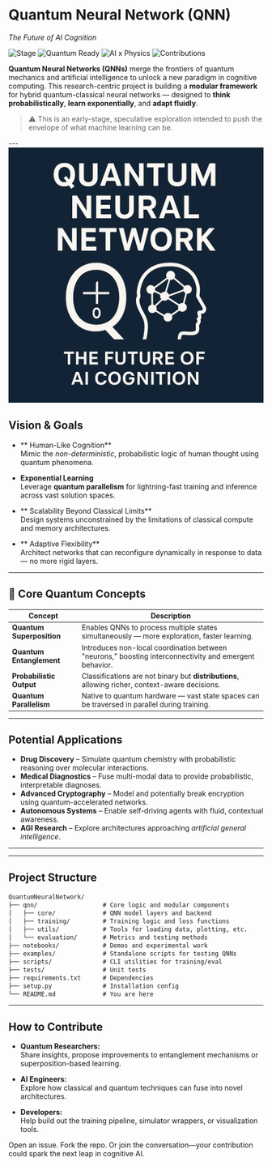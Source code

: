 
#  Quantum Neural Network (QNN)  
*The Future of AI Cognition*

![Stage](https://img.shields.io/badge/stage-experimental-blueviolet)
![Quantum Ready](https://img.shields.io/badge/quantum-ready-9cf)
![AI x Physics](https://img.shields.io/badge/fusion-AI%20×%20Quantum-red)
![Contributions](https://img.shields.io/badge/contributions-welcome-brightgreen)

**Quantum Neural Networks (QNNs)** merge the frontiers of quantum mechanics and artificial intelligence to unlock a new paradigm in cognitive computing. This research-centric project is building a **modular framework** for hybrid quantum-classical neural networks — designed to **think probabilistically**, **learn exponentially**, and **adapt fluidly**.

> ⚠ This is an early-stage, speculative exploration intended to push the envelope of what machine learning can be.

---[![Quantum Neural Network Banner](./ChatGPT%20Image%20Apr%2026%2C%202025%2C%2010_40_08%20AM.png)](./ChatGPT%20Image%20Apr%2026%2C%202025%2C%2010_40_08%20AM.png)


##  Vision & Goals

- ** Human-Like Cognition**  
  Mimic the *non-deterministic*, probabilistic logic of human thought using quantum phenomena.

- **Exponential Learning**  
  Leverage **quantum parallelism** for lightning-fast training and inference across vast solution spaces.

- ** Scalability Beyond Classical Limits**  
  Design systems unconstrained by the limitations of classical compute and memory architectures.

- ** Adaptive Flexibility**  
  Architect networks that can reconfigure dynamically in response to data — no more rigid layers.

---

## 🔑 Core Quantum Concepts

| Concept               | Description                                                                 |
|------------------------|-----------------------------------------------------------------------------|
| **Quantum Superposition** | Enables QNNs to process multiple states simultaneously — more exploration, faster learning. |
| **Quantum Entanglement** | Introduces non-local coordination between "neurons," boosting interconnectivity and emergent behavior. |
| **Probabilistic Output**  | Classifications are not binary but **distributions**, allowing richer, context-aware decisions. |
| **Quantum Parallelism**   | Native to quantum hardware — vast state spaces can be traversed in parallel during training. |

---

##  Potential Applications

-  **Drug Discovery** – Simulate quantum chemistry with probabilistic reasoning over molecular interactions.  
-  **Medical Diagnostics** – Fuse multi-modal data to provide probabilistic, interpretable diagnoses.  
-  **Advanced Cryptography** – Model and potentially break encryption using quantum-accelerated networks.  
-  **Autonomous Systems** – Enable self-driving agents with fluid, contextual awareness.  
-  **AGI Research** – Explore architectures approaching *artificial general intelligence*.

---




---

## Project Structure

```
QuantumNeuralNetwork/
├── qnn/                  # Core logic and modular components
│   ├── core/             # QNN model layers and backend
│   ├── training/         # Training logic and loss functions
│   ├── utils/            # Tools for loading data, plotting, etc.
│   └── evaluation/       # Metrics and testing methods
├── notebooks/            # Demos and experimental work
├── examples/             # Standalone scripts for testing QNNs
├── scripts/              # CLI utilities for training/eval
├── tests/                # Unit tests
├── requirements.txt      # Dependencies
├── setup.py              # Installation config
└── README.md             # You are here
```

---

##  How to Contribute

- **Quantum Researchers:**  
  Share insights, propose improvements to entanglement mechanisms or superposition-based learning.

- **AI Engineers:**  
  Explore how classical and quantum techniques can fuse into novel architectures.

- **Developers:**  
  Help build out the training pipeline, simulator wrappers, or visualization tools.

Open an issue. Fork the repo. Or join the conversation—your contribution could spark the next leap in cognitive AI.


